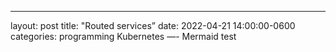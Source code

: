 ---
layout: post
title:  "Routed services”
date:   2022-04-21 14:00:00-0600
categories: programming Kubernetes
—-
Mermaid test

